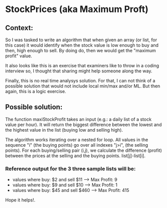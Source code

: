 # StockPrices (aka Maximum Proft)

## Context:
So I was tasked to write an algorithm that when given an array (or list, for this case) it would identify when the stock value is low enough to buy and then, high enough to sell. By doing do, then we would get the "maximum profit" value.

It also looks like this is an exercise that examiners like to throw in a coding interview so, I thought that sharing might help someone along the way.

Finally, this is no real time analysys solution. For that, I can not think of a possible solution that would not include local min/max and/or ML. But then again, this is a logic exercise.
## Possible solution:

The function maxiStockProfit takes an input (e.g.: a daily list of a stock value per hour). It will return the biggest difference between the lowest and the highest value in the list (buying low and selling high).

The algorithm works iterating over a nested for loop. All values in the sequence "i" (the buying points) go over all indexes "j>i", (the selling points). For each buying/selling pair (i,j), we calculate the difference (profit) between the prices at the selling and the buying points. list[j]-list[i].

### Reference output for the 3 three sample lists will be:

* values where buy: $2 and sell $11 --> Max Profit: 9
* values where buy: $9 and sell $10 --> Max Profit: 1
* values where buy: $45 and sell $460 --> Max Profit: 415

[logo]: https://github.com/elsauto/StockPrices/blob/main/images/banner.png "Maximum Profit"

Hope it helps!.
